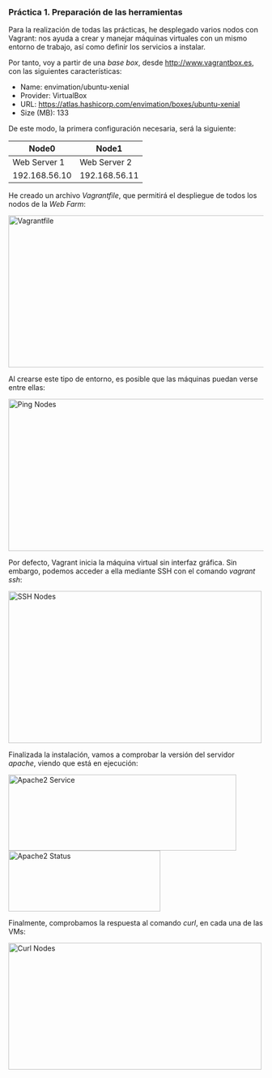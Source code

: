### Práctica 1. Preparación de las herramientas

Para la realización de todas las prácticas, he desplegado varios nodos con Vagrant: nos ayuda a crear y manejar máquinas virtuales con un mismo entorno de trabajo, así como definir los servicios a instalar.

Por tanto, voy a partir de una *base box*, desde <http://www.vagrantbox.es>, con las siguientes características: 

- Name: envimation/ubuntu-xenial
- Provider: VirtualBox
- URL: <https://atlas.hashicorp.com/envimation/boxes/ubuntu-xenial>
- Size (MB): 133

De este modo, la primera configuración necesaria, será la siguiente:

|   **Node0**   |   **Node1**   |
| ------------- | ------------- |
| Web Server 1  | Web Server 2  | 
| 192.168.56.10 | 192.168.56.11 |


He creado un archivo *Vagrantfile*, que permitirá el despliegue de todos los nodos de la *Web Farm*: 

<img src="Vagrantfile.png" alt="Vagrantfile" width="600" height="300"/>


Al crearse este tipo de entorno, es posible que las máquinas puedan verse entre ellas:

<img src="ping_nodes.png" alt="Ping Nodes" width="600" height="300"/>


Por defecto, Vagrant inicia la máquina virtual sin interfaz gráfica. Sin embargo, podemos acceder a ella mediante SSH con el comando *vagrant ssh*:

<img src="ssh_nodes.png" alt="SSH Nodes" width="500" height="300"/>


Finalizada la instalación, vamos a comprobar la versión del servidor *apache*, viendo que está en ejecución:

<img src="apache_service.png" alt="Apache2 Service" width="450" height="150"/>
<img src="apache2_status.png" alt="Apache2 Status" width="300" height="120"/>

Finalmente, comprobamos la respuesta al comando *curl*, en cada una de las VMs:

<img src="curl_nodes.png" alt="Curl Nodes" width="500" height="250"/>
